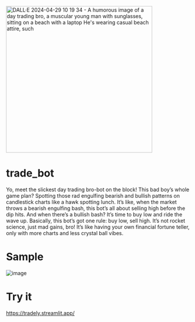 <img width="400" alt="DALL·E 2024-04-29 10 19 34 - A humorous image of a day trading bro, a muscular young man with sunglasses, sitting on a beach with a laptop  He's wearing casual beach attire, such " src="https://github.com/scaryPonens/trade_bot/assets/165761/4b8b9a6e-4d43-4482-894a-61d46c8bf3bf" />

# trade_bot
Yo, meet the slickest day trading bro-bot on the block! This bad boy’s whole game plan? Spotting those rad engulfing bearish and bullish patterns on candlestick charts like a hawk spotting lunch. It’s like, when the market throws a bearish engulfing bash, this bot’s all about selling high before the dip hits. And when there’s a bullish bash? It’s time to buy low and ride the wave up. Basically, this bot’s got one rule: buy low, sell high. It’s not rocket science, just mad gains, bro! It’s like having your own financial fortune teller, only with more charts and less crystal ball vibes.

# Sample
![image](https://github.com/scaryPonens/trade_bot/assets/165761/da3e9fa2-5a68-4c27-abfd-e750643add2d)


# Try it
https://tradely.streamlit.app/
